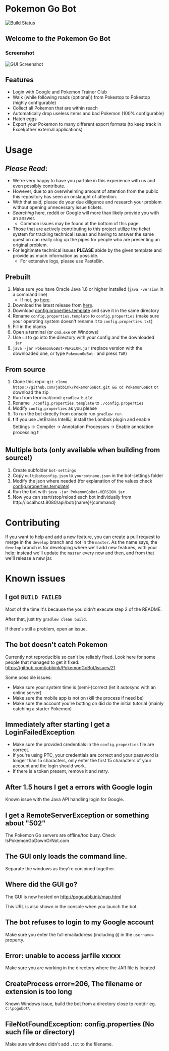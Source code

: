 # Pokemon Go Bot

[![Build Status](https://travis-ci.org/jabbink/PokemonGoBot.svg?branch=develop)](https://travis-ci.org/jabbink/PokemonGoBot)

## Welcome to _the_ Pokemon Go Bot

### Screenshot

![GUI Screenshot](http://pogo.abb.ink/img/gui-screenshot-01.png)

## Features

* Login with Google and Pokemon Trainer Club
* Walk (while following roads (optional)) from Pokestop to Pokestop (highly configurable)
* Collect all Pokemon that are within reach
* Automatically drop useless items and bad Pokemon (100% configurable)
* Hatch eggs
* Export your Pokemon to many different export formats (to keep track in Excel/other external applications)

# Usage

## ***Please Read***:

- We're very happy to have you partake in this experience with us and even possibly contribute.
- However, due to an overwhelming amount of attention from the public this repository has seen an onslaught of attention.
- With that said, please do your due diligence and research your problem without opening unnecessary issue tickets.
- *Searching* here, reddit or Google will more than likely provide you with an answer.
    - Common issues may be found at the bottom of this page.
- Those that are actively contributing to this project utilize the ticket system for tracking technical issues and
having to answer the same question can really clog up the pipes for people who are presenting an original problem.
- For legitimate technical issues **PLEASE** abide by the given template and provide as much information as possible.
    - For extensive logs, please use PasteBin.

## Prebuilt

1. Make sure you have Oracle Java 1.8 or higher installed (`java -version` in a command line)
    - If not, go [here](http://www.oracle.com/technetwork/java/javase/downloads/jdk8-downloads-2133151.html).
2. Download the latest release from [here](https://github.com/jabbink/PokemonGoBot/releases).
3. Download [config.properties.template](https://raw.githubusercontent.com/jabbink/PokemonGoBot/master/config.properties.template) and save it in the same directory
4. Rename `config.properties.template` to `config.properties` (make sure your operating system doesn't rename it to `config.properties.txt`)
5. Fill in the blanks
6. Open a terminal (or `cmd.exe` on Windows)
7. Use `cd` to go into the directory with your config and the downloaded `.jar`
8. `java -jar PokemonGoBot-VERSION.jar` (replace version with the downloaded one, or type `PokemonGoBot-` and press `TAB`)

## From source

1. Clone this repo: `git clone https://github.com/jabbink/PokemonGoBot.git && cd PokemonGoBot` or download the zip
2. Run from terminal/cmd: `gradlew build`
3. Rename `./config.properties.template` to `./config.properties`
4. Modify `config.properties` as you please
5. To run the bot directly from console run `gradlew run`
6. :exclamation: If you use JetBrains IntelliJ, install the Lombok plugin and enable Settings -> Compiler -> Annotation Processors -> Enable annotation processing :exclamation:

## Multiple bots (only available when building from source!)
1. Create subfolder `bot-settings`
2. Copy `multibotconfig.json` to `yourbotname.json` in the bot-settings folder
3. Modify the json where needed (for explanation of the values check [config.properties.template](https://raw.githubusercontent.com/jabbink/PokemonGoBot/master/config.properties.template))
4. Run the bot with `java -jar PokemonGoBot-VERSION.jar`
5. Now you can start/stop/reload each bot individually from http://localhost:8080/api/bot/{name}/{command}

# Contributing
If you want to help and add a new feature, you can create a pull request to merge in the `develop` branch and not in the `master`.
As the name says, the `develop` branch is for developing where we'll add new features, with your help; instead we'll update the `master` every now and then, and from that we'll release a new jar.

# Known issues

## I got `BUILD FAILED`
Most of the time it's because the you didn't execute step 2 of the README.

After that, just try `gradlew clean build`.

If there's still a problem, open an issue.

## The bot doesn't catch Pokemon

Currently not reproducible so can't be reliably fixed. Look here for some people that managed to get it fixed: https://github.com/jabbink/PokemonGoBot/issues/21

Some possible issues:

 * Make sure your system time is (semi-)correct (let it autosync with an online server)
 * Make sure the mobile app is not on (kill the process if need be)
 * Make sure the account you're botting on did do the initial tutorial (mainly catching a starter Pokemon)

## Immediately after starting I get a LoginFailedException

- Make sure the provided credentials in the `config.properties` file are correct.
- If you're using PTC, your credentials are correct and your password is longer than 15 characters, only enter the first 15 characters of your account and the login should work.
- If there is a token present, remove it and retry.

## After 1.5 hours I get a errors with Google login

Known issue with the Java API handling login for Google.

## I get a RemoteServerException or something about "502"

The Pokemon Go servers are offline/too busy. Check IsPokemonGoDownOrNot.com

## The GUI only loads the command line.

Separate the windows as they're conjoined together.

## Where did the GUI go?

The GUI is now hosted on http://pogo.abb.ink/map.html

This URL is also shown in the console when you launch the bot.

## The bot refuses to login to my Google account

Make sure you enter the full emailaddress (including `@`) in the `username=` property.

## Error: unable to access jarfile xxxxx

Make sure you are working in the directory where the JAR file is located

## CreateProcess error=206, The filename or extension is too long

Known Windows issue, build the bot from a directory close to rootdir eg. `C:\pogobot\`

## FileNotFoundException: config.properties (No such file or directory)

Make sure windows didn't add `.txt` to the filename.
